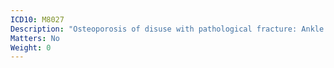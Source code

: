 ```yaml
---
ICD10: M8027
Description: "Osteoporosis of disuse with pathological fracture: Ankle and foot"
Matters: No
Weight: 0
---
```


